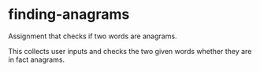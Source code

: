 # finding-anagrams
Assignment that checks if two words are anagrams.

This collects user inputs and checks the two given words whether they are in fact anagrams.
